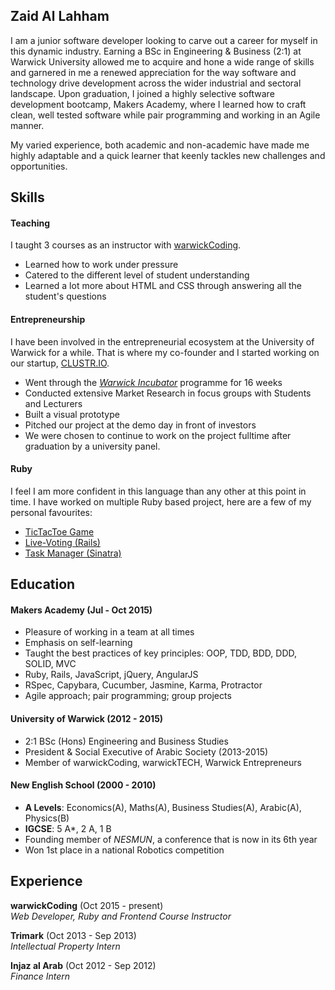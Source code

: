 ## Zaid Al Lahham

I am a junior software developer looking to carve out a career for myself in this dynamic industry. Earning a BSc in Engineering & Business (2:1) at Warwick University allowed me to acquire and hone a wide range of skills and garnered in me a renewed appreciation for the way software and technology drive development across the wider industrial and sectoral landscape. Upon graduation, I joined a highly selective software development bootcamp, Makers Academy, where I learned how to craft clean, well tested software while pair programming and working in an Agile manner.  

My varied experience, both academic and non-academic have made me highly adaptable and a quick learner that keenly tackles new challenges and opportunities.


## Skills

#### Teaching

I taught 3 courses as an instructor with [warwickCoding](http://www.warwickcoding.com).

- Learned how to work under pressure
- Catered to the different level of student understanding
- Learned a lot more about HTML and CSS through answering all the student's questions


#### Entrepreneurship

I have been involved in the entrepreneurial ecosystem at the University of Warwick for a while. That is where my co-founder and I started working on our startup, [CLUSTR.IO](http://www.theclustr.io).

- Went through the *[Warwick Incubator](http://www.warwickincubator.com)* programme for 16 weeks
- Conducted extensive Market Research in focus groups with Students and Lecturers
- Built a visual prototype
- Pitched our project at the demo day in front of investors
- We were chosen to continue to work on the project fulltime after graduation by a university panel.

#### Ruby

I feel I am more confident in this language than any other at this point in time.
I have worked on multiple Ruby based project, here are a few of my personal favourites:

- [TicTacToe Game](https://github.com/zlahham/tic_tac_toe)
- [Live-Voting (Rails)](https://github.com/zlahham/live-voting)
- [Task Manager (Sinatra)](https://github.com/zlahham/lab-week-virtual-assistant)

## Education

#### Makers Academy (Jul - Oct 2015)

- Pleasure of working in a team at all times
- Emphasis on self-learning
- Taught the best practices of key principles: OOP, TDD, BDD, DDD, SOLID, MVC
- Ruby, Rails, JavaScript, jQuery, AngularJS
- RSpec, Capybara, Cucumber, Jasmine, Karma, Protractor
- Agile approach; pair programming; group projects

#### University of Warwick (2012 - 2015)

- 2:1 BSc (Hons) Engineering and Business Studies
- President & Social Executive of Arabic Society (2013-2015)
- Member of warwickCoding, warwickTECH, Warwick Entrepreneurs

#### New English School (2000 - 2010)

- **A Levels**: Economics(A), Maths(A), Business Studies(A), Arabic(A), Physics(B)
- **IGCSE**: 5 A*, 2 A, 1 B
- Founding member of *NESMUN*, a conference that is now in its 6th year
- Won 1st place in a national Robotics competition



## Experience

**warwickCoding** (Oct 2015 - present)    
*Web Developer, Ruby and Frontend Course Instructor*

**Trimark** (Oct 2013 - Sep 2013)   
*Intellectual Property Intern*  

**Injaz al Arab** (Oct 2012 - Sep 2012)   
*Finance Intern*  

<!-- ## Contact/ Other Links

- Phone: +44 77 48632004
- Email: zlahham@gmail.com
- [Linkedin](https://uk.linkedin.com/in/zaidlahham)
- [Twitter](https://twitter.com/zaidlahham)
- [CodeWars](http://www.codewars.com/users/zlahham) -->

